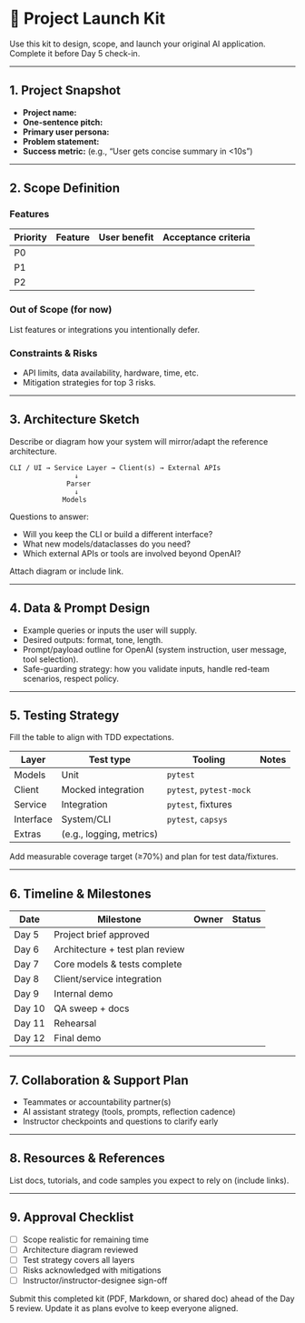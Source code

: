 # 🚀 Project Launch Kit

Use this kit to design, scope, and launch your original AI application. Complete it before Day 5 check-in.

---

## 1. Project Snapshot
- **Project name:**
- **One-sentence pitch:**
- **Primary user persona:**
- **Problem statement:**
- **Success metric:** (e.g., “User gets concise summary in <10s”) 

---

## 2. Scope Definition
### Features
| Priority | Feature | User benefit | Acceptance criteria |
|----------|---------|--------------|--------------------|
| P0 | | | |
| P1 | | | |
| P2 | | | |

### Out of Scope (for now)
List features or integrations you intentionally defer.

### Constraints & Risks
- API limits, data availability, hardware, time, etc.
- Mitigation strategies for top 3 risks.

---

## 3. Architecture Sketch
Describe or diagram how your system will mirror/adapt the reference architecture.

```
CLI / UI → Service Layer → Client(s) → External APIs
                ↓
              Parser
                ↓
             Models
```

Questions to answer:
- Will you keep the CLI or build a different interface?
- What new models/dataclasses do you need?
- Which external APIs or tools are involved beyond OpenAI?

Attach diagram or include link.

---

## 4. Data & Prompt Design
- Example queries or inputs the user will supply.
- Desired outputs: format, tone, length.
- Prompt/payload outline for OpenAI (system instruction, user message, tool selection).
- Safe-guarding strategy: how you validate inputs, handle red-team scenarios, respect policy.

---

## 5. Testing Strategy
Fill the table to align with TDD expectations.

| Layer | Test type | Tooling | Notes |
|-------|-----------|---------|-------|
| Models | Unit | `pytest` | |
| Client | Mocked integration | `pytest`, `pytest-mock` | |
| Service | Integration | `pytest`, fixtures | |
| Interface | System/CLI | `pytest`, `capsys` | |
| Extras | (e.g., logging, metrics) | | |

Add measurable coverage target (≥70%) and plan for test data/fixtures.

---

## 6. Timeline & Milestones
| Date | Milestone | Owner | Status |
|------|-----------|-------|--------|
| Day 5 | Project brief approved | | |
| Day 6 | Architecture + test plan review | | |
| Day 7 | Core models & tests complete | | |
| Day 8 | Client/service integration | | |
| Day 9 | Internal demo | | |
| Day 10 | QA sweep + docs | | |
| Day 11 | Rehearsal | | |
| Day 12 | Final demo | | |

---

## 7. Collaboration & Support Plan
- Teammates or accountability partner(s)
- AI assistant strategy (tools, prompts, reflection cadence)
- Instructor checkpoints and questions to clarify early

---

## 8. Resources & References
List docs, tutorials, and code samples you expect to rely on (include links).

---

## 9. Approval Checklist
- [ ] Scope realistic for remaining time
- [ ] Architecture diagram reviewed
- [ ] Test strategy covers all layers
- [ ] Risks acknowledged with mitigations
- [ ] Instructor/instructor-designee sign-off

Submit this completed kit (PDF, Markdown, or shared doc) ahead of the Day 5 review. Update it as plans evolve to keep everyone aligned.
